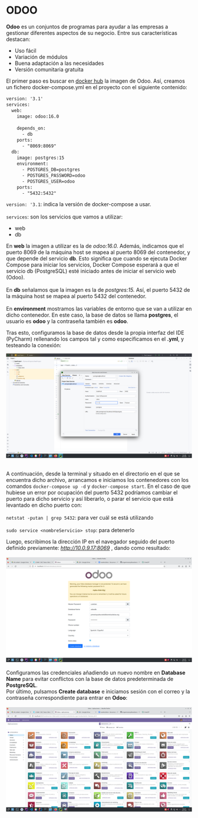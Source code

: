 # ODOO
**Odoo** es un conjuntos de programas para ayudar a las empresas
a gestionar diferentes aspectos de su negocio. Entre sus características
destacan:
- Uso fácil
- Variación de módulos
- Buena adaptación a las necesidades 
- Versión comunitaria gratuita

El primer paso es buscar en [docker hub](https://hub.docker.com/) la imagen de Odoo. Así, creamos
un fichero docker-compose.yml en el proyecto con el siguiente contenido:
```
version: '3.1'
services:
  web:    
    image: odoo:16.0
    
    depends_on:
      - db
    ports:
      - "8069:8069"
  db:
    image: postgres:15
    environment:
      - POSTGRES_DB=postgres
      - POSTGRES_PASSWORD=odoo
      - POSTGRES_USER=odoo
    ports:
      - "5432:5432"
```
`version: '3.1`: indica la versión de docker-compose a usar.<br><br>
`services`: son los servicios que vamos a utilizar:
- web 
- db

En **web** la imagen a utilizar es la de *odoo:16.0.*
Además, indicamos que el puerto 8069 de la máquina host se mapea al puerto 8069 del contenedor, y que
depende del servicio **db**. Esto significa que cuando se ejecuta Docker Compose para iniciar los servicios, Docker Compose esperará a que el servicio db (PostgreSQL) esté iniciado antes de iniciar 
el servicio web (Odoo).<br><br>
En **db** señalamos que la imagen es la de *postgres:15.* 
Así, el puerto 5432 de la máquina host se mapea al puerto 5432 del contenedor.<br><br>
En **environment** mostramos las variables de entorno que se van a utilizar en dicho contenedor. En este caso, la base de datos se llama **postgres**, 
el usuario es **odoo** y la contraseña también es **odoo**.

Tras esto, configuramos la base de datos desde la propia interfaz del IDE (PyCharm) rellenando los campos tal y como especificamos en el **.yml**, y testeando
la conexión:

![BD](Imagenes/baseDatos.png)<br><br>

A continuación, desde la terminal y situado en el directorio
en el que se encuentra dicho archivo, arrancamos e iniciamos los contenedores con los comandos `docker-compose up -d` y `docker-compose start`.
En el caso de que hubiese un error por ocupación del puerto 5432 podríamos cambiar el puerto para dicho servicio y así liberarlo,
o  parar el servicio que está levantado en dicho puerto con:<br><br>
`netstat -putan | grep 5432`: para ver cuál se está utilizando <br><br>
`sudo service <nombreServicio> stop`: para detenerlo

Luego, escribimos la dirección IP en el navegador seguido 
del puerto definido previamente: *http://10.0.9.17:8069* , dando como resultado:<br><br>
![Odoo](Imagenes/odooDbPag.png)<br><br>
Configuramos las credenciales añadiendo un nuevo nombre en **Database Name** para evitar
conflictos con la base de datos predeterminada de **PostgreSQL**.<br> 
Por último, pulsamos **Create database** e  iniciamos sesión con el correo y la contraseña correspondiente para entrar en **Odoo**:<br><br>
![Odoo](Imagenes/pagPrincipalOdoo.png)<br><br>







